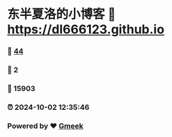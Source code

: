 # 东半夏洛的小博客 :link: https://dl666123.github.io 
### :page_facing_up: [44](https://dl666123.github.io/tag.html) 
### :speech_balloon: 2 
### :hibiscus: 15903 
### :alarm_clock: 2024-10-02 12:35:46 
### Powered by :heart: [Gmeek](https://github.com/Meekdai/Gmeek)
